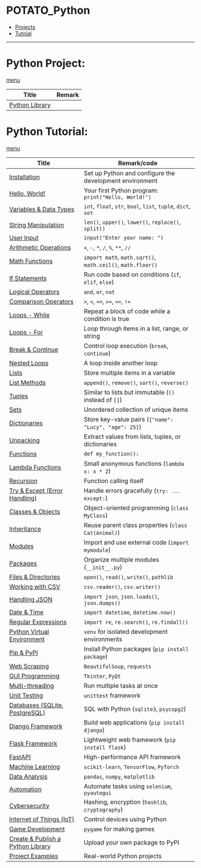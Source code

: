 # POTATO_Python

* [Projects](#python_project)
* [Tutoial](#python_tutorial)
---

# Python Project:
[menu](#potato_python)

| Title    | Remark  |
| --------------| -----|
| [Python Library](https://github.com/potatoscript/potatopython)|  |


# Python Tutorial:  
[menu](#potato_python)

| Title    | Remark/code  |  
| -------------| -----|  
| [Installation](https://github.com/potatoscript/python/wiki/Installation) | Set up Python and configure the development environment |  
| [Hello, World!](https://github.com/potatoscript/python/wiki/Hello-World) | Your first Python program: `print("Hello, World!")` |  
| [Variables & Data Types](https://github.com/potatoscript/python/wiki/Variables) | `int`, `float`, `str`, `bool`, `list`, `tuple`, `dict`, `set` |  
| [String Manipulation](https://github.com/potatoscript/python/wiki/String) | `len()`, `upper()`, `lower()`, `replace()`, `split()` |  
| [User Input](https://github.com/potatoscript/python/wiki/User-Input) | `input("Enter your name: ")` |  
| [Arithmetic Operations](https://github.com/potatoscript/python/wiki/Arithmetic-Operations) | `+`, `-`, `*`, `/`, `%`, `**`, `//` |  
| [Math Functions](https://github.com/potatoscript/python/wiki/Math-Functions) | `import math`, `math.sqrt()`, `math.ceil()`, `math.floor()` |  
| [If Statements](https://github.com/potatoscript/python/wiki/If-Statement) | Run code based on conditions (`if`, `elif`, `else`) |  
| [Logical Operators](https://github.com/potatoscript/python/wiki/Logical-Operators) | `and`, `or`, `not` |  
| [Comparison Operators](https://github.com/potatoscript/python/wiki/Comparison-Operators) | `>`, `<`, `==`, `>=`, `<=`, `!=` |  
| [Loops - While](https://github.com/potatoscript/python/wiki/While-Loops) | Repeat a block of code while a condition is true |  
| [Loops - For](https://github.com/potatoscript/python/wiki/For-Loops) | Loop through items in a list, range, or string |  
| [Break & Continue](https://github.com/potatoscript/python/wiki/Break-Continue) | Control loop execution (`break`, `continue`) |  
| [Nested Loops](https://github.com/potatoscript/python/wiki/Nested-Loops) | A loop inside another loop |  
| [Lists](https://github.com/potatoscript/python/wiki/Lists) | Store multiple items in a variable |  
| [List Methods](https://github.com/potatoscript/python/wiki/List-Methods) | `append()`, `remove()`, `sort()`, `reverse()` |  
| [Tuples](https://github.com/potatoscript/python/wiki/Tuples) | Similar to lists but immutable (`()` instead of `[]`) |  
| [Sets](https://github.com/potatoscript/python/wiki/Sets) | Unordered collection of unique items |  
| [Dictionaries](https://github.com/potatoscript/python/wiki/Dictionaries) | Store key-value pairs (`{"name": "Lucy", "age": 25}`) |  
| [Unpacking](https://github.com/potatoscript/python/wiki/Unpacking) | Extract values from lists, tuples, or dictionaries |  
| [Functions](https://github.com/potatoscript/python/wiki/Functions) | `def my_function():` |  
| [Lambda Functions](https://github.com/potatoscript/python/wiki/Lambda) | Small anonymous functions (`lambda x: x * 2`) |  
| [Recursion](https://github.com/potatoscript/python/wiki/Recursion) | Function calling itself |  
| [Try & Except (Error Handling)](https://github.com/potatoscript/python/wiki/Exceptions) | Handle errors gracefully (`try: ... except:`) |  
| [Classes & Objects](https://github.com/potatoscript/python/wiki/Class) | Object-oriented programming (`class MyClass`) |  
| [Inheritance](https://github.com/potatoscript/python/wiki/Inheritance) | Reuse parent class properties (`class Cat(Animal)`) |  
| [Modules](https://github.com/potatoscript/python/wiki/Modules) | Import and use external code (`import mymodule`) |  
| [Packages](https://github.com/potatoscript/python/wiki/Packages) | Organize multiple modules (`__init__.py`) |  
| [Files & Directories](https://github.com/potatoscript/python/wiki/Files-Directories) | `open()`, `read()`, `write()`, `pathlib` |  
| [Working with CSV](https://github.com/potatoscript/python/wiki/Writing-CSV) | `csv.reader()`, `csv.writer()` |  
| [Handling JSON](https://github.com/potatoscript/python/wiki/JSON) | `import json`, `json.loads()`, `json.dumps()` |  
| [Date & Time](https://github.com/potatoscript/python/wiki/DateTime) | `import datetime`, `datetime.now()` |  
| [Regular Expressions](https://github.com/potatoscript/python/wiki/Regex) | `import re`, `re.search()`, `re.findall()` |  
| [Python Virtual Environment](https://github.com/potatoscript/python/wiki/Create-Virtual-Environment) | `venv` for isolated development environments |  
| [Pip & PyPI](https://github.com/potatoscript/python/wiki/Pypi-Pip) | Install Python packages (`pip install package`) |  
| [Web Scraping](https://github.com/potatoscript/python/wiki/Web-Scraping) | `BeautifulSoup`, `requests` |  
| [GUI Programming](https://github.com/potatoscript/python/wiki/Create-GUI) | `Tkinter`, `PyQt` |  
| [Multi-threading](https://github.com/potatoscript/python/wiki/Threading) | Run multiple tasks at once |  
| [Unit Testing](https://github.com/potatoscript/python/wiki/Unit-Testing) | `unittest` framework |  
| [Databases (SQLite, PostgreSQL)](https://github.com/potatoscript/python/wiki/Databases) | SQL with Python (`sqlite3`, `psycopg2`) |  
| [Django Framework](https://github.com/potatoscript/python/wiki/django) | Build web applications (`pip install django`) |  
| [Flask Framework](https://github.com/potatoscript/python/wiki/flask) | Lightweight web framework (`pip install flask`) |  
| [FastAPI](https://github.com/potatoscript/python/wiki/FastAPI) | High-performance API framework |  
| [Machine Learning](https://github.com/potatoscript/python/wiki/Machine-Learning) | `scikit-learn`, `TensorFlow`, `PyTorch` |  
| [Data Analysis](https://github.com/potatoscript/python/wiki/Data-Analysis) | `pandas`, `numpy`, `matplotlib` |  
| [Automation](https://github.com/potatoscript/python/wiki/Automation) | Automate tasks using `selenium`, `pyautogui` |  
| [Cybersecurity](https://github.com/potatoscript/python/wiki/Cybersecurity) | Hashing, encryption (`hashlib`, `cryptography`) |  
| [Internet of Things (IoT)](https://github.com/potatoscript/python/wiki/IoT) | Control devices using Python |  
| [Game Development](https://github.com/potatoscript/python/wiki/Game-Development) | `pygame` for making games |  
| [Create & Publish a Python Library](https://github.com/potatoscript/python/wiki/Create-Library-PYPI) | Upload your own package to PyPI |  
| [Project Examples](https://github.com/potatoscript/python/wiki/Example) | Real-world Python projects |  
